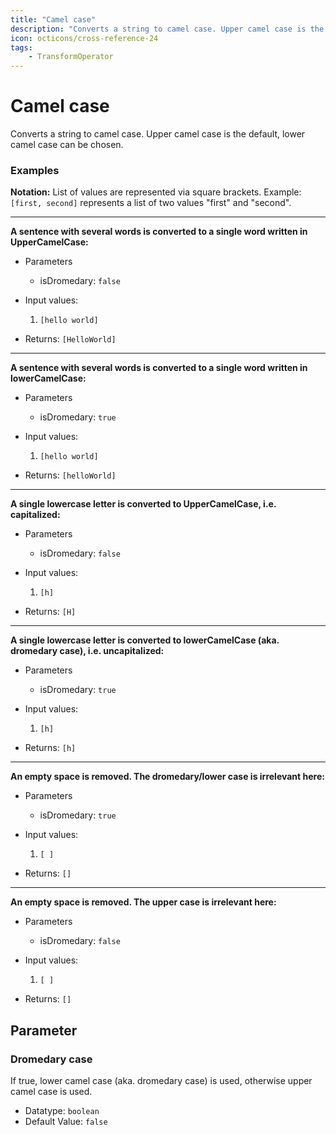 ```yaml
---
title: "Camel case"
description: "Converts a string to camel case. Upper camel case is the default, lower camel case can be chosen."
icon: octicons/cross-reference-24
tags: 
    - TransformOperator
---
```

# Camel case
<!-- This file was generated - DO NOT CHANGE IT MANUALLY -->



Converts a string to camel case. Upper camel case is the default, lower camel case can be chosen.

### Examples

**Notation:** List of values are represented via square brackets. Example: `[first, second]` represents a list of two values "first" and "second".

---
**A sentence with several words is converted to a single word written in UpperCamelCase:**

* Parameters
    * isDromedary: `false`

* Input values:
    1. `[hello world]`

* Returns: `[HelloWorld]`


---
**A sentence with several words is converted to a single word written in lowerCamelCase:**

* Parameters
    * isDromedary: `true`

* Input values:
    1. `[hello world]`

* Returns: `[helloWorld]`


---
**A single lowercase letter is converted to UpperCamelCase, i.e. capitalized:**

* Parameters
    * isDromedary: `false`

* Input values:
    1. `[h]`

* Returns: `[H]`


---
**A single lowercase letter is converted to lowerCamelCase (aka. dromedary case), i.e. uncapitalized:**

* Parameters
    * isDromedary: `true`

* Input values:
    1. `[h]`

* Returns: `[h]`


---
**An empty space is removed. The dromedary/lower case is irrelevant here:**

* Parameters
    * isDromedary: `true`

* Input values:
    1. `[ ]`

* Returns: `[]`


---
**An empty space is removed. The upper case is irrelevant here:**

* Parameters
    * isDromedary: `false`

* Input values:
    1. `[ ]`

* Returns: `[]`




## Parameter

### Dromedary case

If true, lower camel case (aka. dromedary case) is used, otherwise upper camel case is used.

- Datatype: `boolean`
- Default Value: `false`



